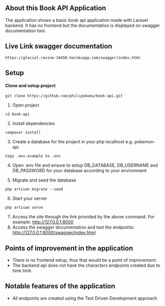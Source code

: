 ## About this Book API Application

The application shows a basic book api application made with Laravel backend. It has no frontend but the documentation is displayed on swagger documentation tool.

## Live Link swagger documentation

```
https://glacial-ravine-24458.herokuapp.com/swagger/index.html
```

## Setup

#### Clone and setup project

```
git clone https://github.com/philipokumu/book-api.git
```

1. Open project

```
cd book-api
```

2. Install dependencies

```
composer install
```

3. Create a database for the project in your php localhost e.g. pokemon-api

```
Copy .env.example to .env
```

4. Open .env file and ensure to setup DB_DATABASE, DB_USERNAME and DB_PASSWORD for your database according to your environment

5. Migrate and seed the database

```
php artisan migrate --seed
```

6. Start your server

```
php artisan serve
```

7. Access the site through the link provided by the above command. For example: http://127.0.0.1:8000
8. Access the swagger documentation and test the endpoints: http://127.0.0.1:8000/swagger/index.html

## Points of improvement in the application

-   There is no frontend setup, thus that would be a point of improvement.
-   The backend api does not have the characters endpoints created due to time limit.

## Notable features of the application

-   All endpoints are created using the Test Driven Development approach
